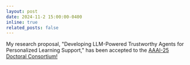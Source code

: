 ```yaml
---
layout: post
date: 2024-11-2 15:00:00-0400
inline: true
related_posts: false
---
```


My research proposal, "Developing LLM-Powered Trustworthy Agents for Personalized Learning Support," has been accepted to the [AAAI-25 Doctoral Consortium!](https://aaai.org/conference/aaai/aaai-25/doctoral-consortium/)
